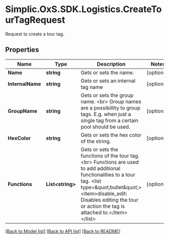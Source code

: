 # Simplic.OxS.SDK.Logistics.CreateTourTagRequest
Request to create a tour tag.

## Properties

Name | Type | Description | Notes
------------ | ------------- | ------------- | -------------
**Name** | **string** | Gets or sets the name. | [optional] 
**InternalName** | **string** | Gets or sets an internal tag name | [optional] 
**GroupName** | **string** | Gets or sets the group name.  &lt;br&gt;  Group names are a possibillity to group tags.   E.g. when just a single tag from a certain pool should be used.   | [optional] 
**HexColor** | **string** | Gets or sets the hex color of the string. | [optional] 
**Functions** | **List&lt;string&gt;** | Gets or sets the functions of the tour tag.  &lt;br&gt;  Functions are used to add additional functionalities to a tour tag.  &lt;list type&#x3D;\&quot;bullet\&quot;&gt;&lt;item&gt;disable_edit: Disables editing the tour or action the tag is attached to.&lt;/item&gt;&lt;/list&gt; | [optional] 

[[Back to Model list]](../README.md#documentation-for-models) [[Back to API list]](../README.md#documentation-for-api-endpoints) [[Back to README]](../README.md)

